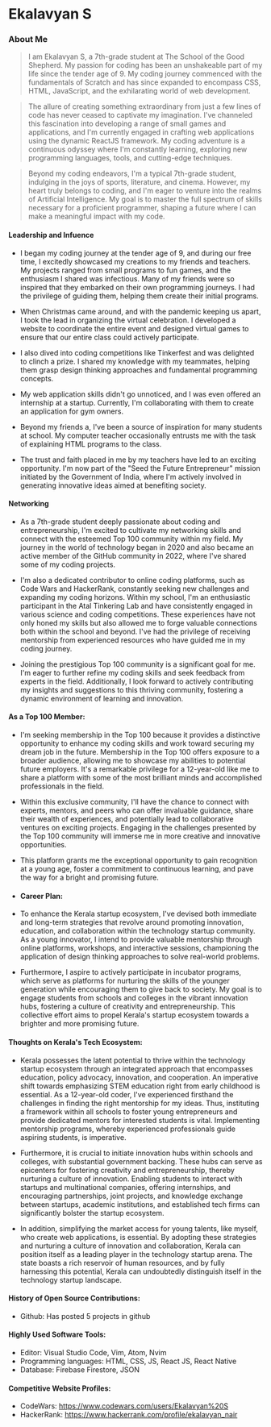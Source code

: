 # Ekalavyan S

### About Me

> I am Ekalavyan S, a 7th-grade student at The School of the Good Shepherd. My passion for coding has been an unshakeable part of my life since the tender age of 9. My coding journey commenced with the fundamentals of Scratch and has since expanded to encompass CSS, HTML, JavaScript, and the exhilarating world of web development.

> The allure of creating something extraordinary from just a few lines of code has never ceased to captivate my imagination. I've channeled this fascination into developing a range of small games and applications, and I'm currently engaged in crafting web applications using the dynamic ReactJS framework. My coding adventure is a continuous odyssey where I'm constantly learning, exploring new programming languages, tools, and cutting-edge techniques.

> Beyond my coding endeavors, I'm a typical 7th-grade student, indulging in the joys of sports, literature, and cinema. However, my heart truly belongs to coding, and I'm eager to venture into the realms of Artificial Intelligence. My goal is to master the full spectrum of skills necessary for a proficient programmer, shaping a future where I can make a meaningful impact with my code.

#### Leadership and Infuence

- I began my coding journey at the tender age of 9, and during our free time, I excitedly showcased my creations to my friends and teachers. My projects ranged from small programs to fun games, and the enthusiasm I shared was infectious. Many of my friends were so inspired that they embarked on their own programming journeys. I had the privilege of guiding them, helping them create their initial programs.

- When Christmas came around, and with the pandemic keeping us apart, I took the lead in organizing the virtual celebration. I developed a website to coordinate the entire event and designed virtual games to ensure that our entire class could actively participate.

- I also dived into coding competitions like Tinkerfest and was delighted to clinch a prize. I shared my knowledge with my teammates, helping them grasp design thinking approaches and fundamental programming concepts.

- My web application skills didn't go unnoticed, and I was even offered an internship at a startup. Currently, I'm collaborating with them to create an application for gym owners.

- Beyond my friends a, I've been a source of inspiration for many students at school. My computer teacher occasionally entrusts me with the task of explaining HTML programs to the class.

- The trust and faith placed in me by my teachers have led to an exciting opportunity. I'm now part of the "Seed the Future Entrepreneur" mission initiated by the Government of India, where I'm actively involved in generating innovative ideas aimed at benefiting society.

#### Networking

-  As a 7th-grade student deeply passionate about coding and entrepreneurship, I'm excited to cultivate my networking skills and connect with the esteemed Top 100 community within my field. My journey in the world of technology began in 2020 and also became an active member of the GitHub community in 2022, where I've shared some of my coding projects.

- I'm also a dedicated contributor to online coding platforms, such as Code Wars and HackerRank, constantly seeking new challenges and expanding my coding horizons. Within my school, I'm an enthusiastic participant in the Atal Tinkering Lab and have consistently engaged in various science and coding competitions. These experiences have not only honed my skills but also allowed me to forge valuable connections both within the school and beyond. I've had the privilege of receiving mentorship from experienced resources who have guided me in my coding journey.

- Joining the prestigious Top 100 community is a significant goal for me. I'm eager to further refine my coding skills and seek feedback from experts in the field. Additionally, I look forward to actively contributing my insights and suggestions to this thriving community, fostering a dynamic environment of learning and innovation.

#### As a Top 100 Member:

- I'm seeking membership in the Top 100 because it provides a distinctive opportunity to enhance my coding skills and work toward securing my dream job in the future. Membership in the Top 100 offers exposure to a broader audience, allowing me to showcase my abilities to potential future employers. It's a remarkable privilege for a 12-year-old like me to share a platform with some of the most brilliant minds and accomplished professionals in the field.

- Within this exclusive community, I'll have the chance to connect with experts, mentors, and peers who can offer invaluable guidance, share their wealth of experiences, and potentially lead to collaborative ventures on exciting projects. Engaging in the challenges presented by the Top 100 community will immerse me in more creative and innovative opportunities.

- This platform grants me the exceptional opportunity to gain recognition at a young age, foster a commitment to continuous learning, and pave the way for a bright and promising future.

- #### Career Plan:

- To enhance the Kerala startup ecosystem, I've devised both immediate and long-term strategies that revolve around promoting innovation, education, and collaboration within the technology startup community. As a young innovator, I intend to provide valuable mentorship through online platforms, workshops, and interactive sessions, championing the application of design thinking approaches to solve real-world problems.

- Furthermore, I aspire to actively participate in incubator programs, which serve as platforms for nurturing the skills of the younger generation while encouraging them to give back to society. My goal is to engage students from schools and colleges in the vibrant innovation hubs, fostering a culture of creativity and entrepreneurship. This collective effort aims to propel Kerala's startup ecosystem towards a brighter and more promising future.

#### Thoughts on Kerala's Tech Ecosystem:

- Kerala possesses the latent potential to thrive within the technology startup ecosystem through an integrated approach that encompasses education, policy advocacy, innovation, and cooperation. An imperative shift towards emphasizing STEM education right from early childhood is essential. As a 12-year-old coder, I've experienced firsthand the challenges in finding the right mentorship for my ideas. Thus, instituting a framework within all schools to foster young entrepreneurs and provide dedicated mentors for interested students is vital. Implementing mentorship programs, whereby experienced professionals guide aspiring students, is imperative.

- Furthermore, it is crucial to initiate innovation hubs within schools and colleges, with substantial government backing. These hubs can serve as epicenters for fostering creativity and entrepreneurship, thereby nurturing a culture of innovation. Enabling students to interact with startups and multinational companies, offering internships, and encouraging partnerships, joint projects, and knowledge exchange between startups, academic institutions, and established tech firms can significantly bolster the startup ecosystem.

- In addition, simplifying the market access for young talents, like myself, who create web applications, is essential. By adopting these strategies and nurturing a culture of innovation and collaboration, Kerala can position itself as a leading player in the technology startup arena. The state boasts a rich reservoir of human resources, and by fully harnessing this potential, Kerala can undoubtedly distinguish itself in the technology startup landscape.

#### History of Open Source Contributions:

- Github: Has posted 5 projects in github
 
#### Highly Used Software Tools:

- Editor: Visual Studio Code, Vim, Atom, Nvim
- Programming languages: HTML, CSS, JS, React JS, React Native
- Database: Firebase Firestore, JSON

#### Competitive Website Profiles:

- CodeWars: https://www.codewars.com/users/Ekalavyan%20S
- HackerRank: https://www.hackerrank.com/profile/ekalavyan_nair
